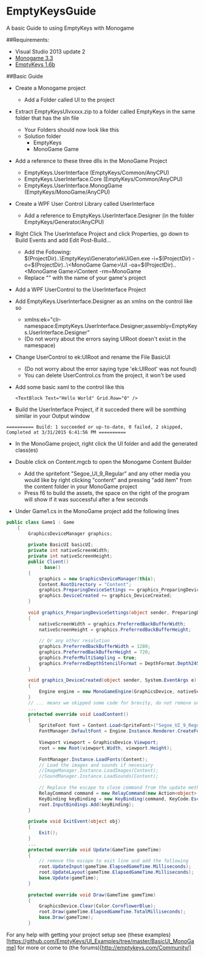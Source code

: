 # EmptyKeysGuide
A basic Guide to using EmptyKeys with Monogame

##Requirements:
- Visual Studio 2013 update 2
- [Monogame 3.3](http://www.monogame.net/downloads/)
- [EmptyKeys 1.6b](http://emptykeys.com/Products)

##Basic Guide

- Create a Monogame project
  - Add a Folder called UI to the project

- Extract EmptyKeysUIvxxxx.zip to a folder called EmptyKeys in the same folder that has the sln file
  - Your Folders should now look like this
  - Solution folder
    - EmptyKeys
    - MonoGame Game

- Add a reference to these three dlls in the MonoGame Project
  - EmptyKeys.UserInterface (EmptyKeys/Common/AnyCPU)
  - EmptyKeys.UserInterface.Core (EmptyKeys/Common/AnyCPU)
  - EmptyKeys.UserInterface.MonogGame (EmptyKeys/MonoGame/AnyCPU)

- Create a WPF User Control Library called UserInterface
  - Add a reference to EmptyKeys.UserInterface.Designer (in the folder EmptyKeys/Generator/AnyCPU)

- Right Click The UserInteface Project and click Properties, go down to Build Events and add Edit Post-Build...
  - Add the Following: $(ProjectDir)..\EmptyKeys\Generator\ekUiGen.exe -i=$(ProjectDir) -o=$(ProjectDir)..\<MonoGame Game>\UI -oa=$(ProjectDir)..\<MonoGame Game>\Content -rm=MonoGame
  - Replace "<MonoGame Game>" with the name of your game's project 

- Add a WPF UserControl to the UserInterface Project

- Add EmptyKeys.UserInterface.Designer as an xmlns on the control like so
  - xmlns:ek="clr-namespace:EmptyKeys.UserInterface.Designer;assembly=EmptyKeys.UserInterface.Designer"
  - (Do not worry about the errors saying UIRoot doesn't exist in the namespace)

- Change UserControl to ek:UIRoot and rename the File BasicUI
  - (Do not worry about the error saying type 'ek:UIRoot' was not found)
  - You can delete UserControl.cs from the project, it won't be used 

- Add some basic xaml to the control like this
  ```
  <TextBlock Text="Hello World" Grid.Row="0" />
  ```
  
- Build the UserInterface Project, if it succeded there will be somthing similar in your Output window  
```
========== Build: 1 succeeded or up-to-date, 0 failed, 2 skipped, Completed at 3/31/2015 6:41:56 PM ==========
```

- In the MonoGame project, right click the UI folder and add the generated class(es)

- Double click on Content.mgcb to open the Monogame Content Builder
  - Add the spritefont "Segoe_UI_9_Regular" and any other media you would like by right clicking "content" and pressing "add item" from the content folder in your MonoGame project
  - Press f6 to build the assets, the space on the right of the program will show if it was successful after a few seconds

- Under Game1.cs in the MonoGame project add the following lines
  
``` C#
public class Game1 : Game
    {
        GraphicsDeviceManager graphics;
        
        private BasicUI basicUI;
        private int nativeScreenWidth;
        private int nativeScreenHeight;
        public Client()
            : base()
        {
            graphics = new GraphicsDeviceManager(this);
            Content.RootDirectory = "Content";
            graphics.PreparingDeviceSettings += graphics_PreparingDeviceSettings;
            graphics.DeviceCreated += graphics_DeviceCreated;
        }
        
        void graphics_PreparingDeviceSettings(object sender, PreparingDeviceSettingsEventArgs e)
        {
            nativeScreenWidth = graphics.PreferredBackBufferWidth;
            nativeScreenHeight = graphics.PreferredBackBufferHeight;
            
            // Or any other resolution
            graphics.PreferredBackBufferWidth = 1280;
            graphics.PreferredBackBufferHeight = 720;
            graphics.PreferMultiSampling = true;
            graphics.PreferredDepthStencilFormat = DepthFormat.Depth24Stencil8;
        }
        
        void graphics_DeviceCreated(object sender, System.EventArgs e)
        {
            Engine engine = new MonoGameEngine(GraphicsDevice, nativeScreenWidth, nativeScreenHeight);
        }
        // ... means we skipped some code for brevity, do not remove or change the code that would otherwise be there
        ...
        protected override void LoadContent()
        {
            SpriteFont font = Content.Load<SpriteFont>("Segoe_UI_9_Regular");
            FontManager.DefaultFont = Engine.Instance.Renderer.CreateFont(font);
            
            Viewport viewport = GraphicsDevice.Viewport;
            root = new Root(viewport.Width, viewport.Height);
            
            FontManager.Instance.LoadFonts(Content);
            // Load the images and sounds if necessary
            //ImageManager.Instance.LoadImages(Content);
            //SoundManager.Instance.LoadSounds(Content);
            
            // Replace the escape to close command from the update method
            RelayCommand command = new RelayCommand(new Action<object>(ExitEvent));
            KeyBinding keyBinding = new KeyBinding(command, KeyCode.Escape, ModifierKeys.None);
            root.InputBindings.Add(keyBinding);
        }
        
        private void ExitEvent(object obj)
        {
            Exit();
        }
        ...
        protected override void Update(GameTime gameTime)
        {
            // remove the escape to exit line and add the following
            root.UpdateInput(gameTime.ElapsedGameTime.Milliseconds);
            root.UpdateLayout(gameTime.ElapsedGameTime.Milliseconds);
            base.Update(gameTime);
        }
        
        protected override void Draw(GameTime gameTime)
        {
            GraphicsDevice.Clear(Color.CornflowerBlue);
            root.Draw(gameTime.ElapsedGameTime.TotalMilliseconds);
            base.Draw(gameTime);
        }
  ```

For any help with getting your project setup see (these examples)[https://github.com/EmptyKeys/UI_Examples/tree/master/BasicUI_MonoGame] for more or come to (the forums)[http://emptykeys.com/Community/]
